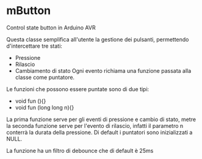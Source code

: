 # mButton
Control state button in Arduino AVR

Questa classe semplifica all'utente la gestione dei pulsanti, permettendo d'intercettare tre stati:
  - Pressione
  - Rilascio
  - Cambiamento di stato
 Ogni evento richiama una funzione passata alla classe come puntatore.
 
 Le funzioni che possono essere puntate sono di due tipi:
  - void fun (){}
  - void fun (long long n){}
 
 La prima funzione serve per gli eventi di pressione e cambio di stato, metre la seconda funzione serve per l'evento di rilascio, infatti il parametro n conterrà la durata della pressione.
 Di default i puntatori sono inizializzati a NULL.
 
 La funzione ha un filtro di debounce che di default è 25ms
